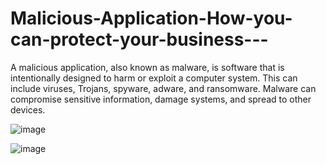 # Malicious-Application-How-you-can-protect-your-business---
A malicious application, also known as malware, is software that is intentionally designed to harm or exploit a computer system. This can include viruses, Trojans, spyware, adware, and ransomware. Malware can compromise sensitive information, damage systems, and spread to other devices. 

![image](https://user-images.githubusercontent.com/86615398/215423718-fe5cd531-633a-448a-bb71-71540799bb08.png)

![image](https://user-images.githubusercontent.com/86615398/215423861-6d01eddb-e98b-4378-9f84-387ba9df03b8.png)
